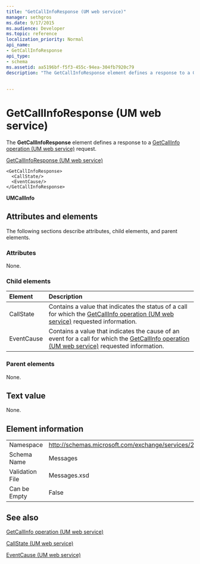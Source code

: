 ```yaml
---
title: "GetCallInfoResponse (UM web service)"
manager: sethgros
ms.date: 9/17/2015
ms.audience: Developer
ms.topic: reference
localization_priority: Normal
api_name:
- GetCallInfoResponse
api_type:
- schema
ms.assetid: aa5196bf-f5f3-455c-94ea-304fb7920c79
description: "The GetCallInfoResponse element defines a response to a GetCallInfo operation (UM web service) request."
 
 
---
```


# GetCallInfoResponse (UM web service)

The **GetCallInfoResponse** element defines a response to a [GetCallInfo operation (UM web service)](getcallinfo-operation-um-web-service.md) request. 
  
[GetCallInfoResponse (UM web service)](getcallinforesponse-um-web-service.md)
  
```
<GetCallInfoResponse>
  <CallState/>
  <EventCause/>
</GetCallInfoResponse>
```

 **UMCallInfo**
## Attributes and elements

The following sections describe attributes, child elements, and parent elements.
  
### Attributes

None.
  
### Child elements

|**Element**|**Description**|
|:-----|:-----|
|CallState  <br/> |Contains a value that indicates the status of a call for which the [GetCallInfo operation (UM web service)](getcallinfo-operation-um-web-service.md) requested information.  <br/> |
|EventCause  <br/> |Contains a value that indicates the cause of an event for a call for which the [GetCallInfo operation (UM web service)](getcallinfo-operation-um-web-service.md) requested information.  <br/> |
   
### Parent elements

None.
  
## Text value

None.
  
## Element information

|||
|:-----|:-----|
|Namespace  <br/> |http://schemas.microsoft.com/exchange/services/2006/messages  <br/> |
|Schema Name  <br/> |Messages  <br/> |
|Validation File  <br/> |Messages.xsd  <br/> |
|Can be Empty  <br/> |False  <br/> |
   
## See also



[GetCallInfo operation (UM web service)](getcallinfo-operation-um-web-service.md)
  
[CallState (UM web service)](callstate-um-web-service.md)
  
[EventCause (UM web service)](eventcause-um-web-service.md)

